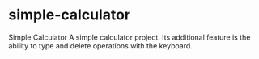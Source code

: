 # simple-calculator
Simple Calculator
A simple calculator project. Its additional feature is the ability to type and delete operations with the keyboard.
